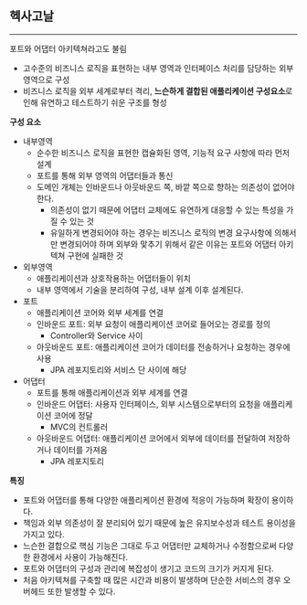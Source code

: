 ## 헥사고날

---

포트와 어댑터 아키텍쳐라고도 불림

- 고수준의 비즈니스 로직을 표현하는 내부 영역과 인터페이스 처리를 담당하는 외부 영역으로 구성
- 비즈니스 로직을 외부 세계로부터 격리, **느슨하게 결합된 애플리케이션 구성요소**로 인해 유연하고 테스트하기 쉬운 구조를 형성

**구성 요소**

- 내부영역
    - 순수한 비즈니스 로직을 표현한 캡슐화된 영역, 기능적 요구 사항에 따라 먼저 설계
    - 포트를 통해 외부 영역의 어댑터들과 통신
    - 도메인 개체는 인바운드나 아웃바운드 쪽, 바깥 쪽으로 향하는 의존성이 없어야 한다.
        - 의존성이 없기 때문에 어댑터 교체에도 유연하게 대응할 수 있는 특성을 가질 수 있는 것
        - 유일하게 변경되어야 하는 경우는 비즈니스 로직의 변경 요구사항에 의해서만 변경되어야 하며 외부와 맟추기 위해서 같은 이유는 포트와 어댑터 아키텍쳐 구현에 실패한 것
- 외부영역
    - 애플리케이션과 상호작용하는 어댑터들이 위치
    - 내부 영역에서 기술을 분리하여 구성, 내부 설계 이후 설계된다.
- 포트
    - 애플리케이션 코어와 외부 세계를 연결
    - 인바운드 포트: 외부 요청이 애플리케이션 코어로 들어오는 경로를 정의
        - Controller와 Service 사이
    - 아웃바운드 포트: 애플리케이션 코어가 데이터를 전송하거나 요청하는 경우에 사용
        - JPA 레포지토리와 서비스 단 사이에 해당
- 어댑터
    - 포트를 통해 애플리케이션과 외부 세계를 연결
    - 인바운드 어댑터: 사용자 인터페이스, 외부 시스템으로부터의 요청을 애플리케이션 코어에 정달
        - MVC의 컨트롤러
    - 아웃바운드 어댑터: 애플리케이션 코어에서 외부에 데이터를 전달하여 저장하거나 데이터를 가져옴
        - JPA 레포지토리

**특징**

- 포트와 어댑터를 통해 다양한 애플리케이션 환경에 적응이 가능하며 확장이 용이하다.
- 책임과 외부 의존성이 잘 분리되어 있기 때문에 높은 유지보수성과 테스트 용이성을 가지고 있다.
- 느슨한 결합으로 핵심 기능은 그대로 두고 어댑터만 교체하거나 수정함으로써 다양한 환경에서 사용이 가능해진다.
- 포트와 어댑터의 구성과 관리에 복잡성이 생기고 코드의 크기가 커지게 된다.
- 처음 아키텍쳐를 구축할 때 많은 시간과 비용이 발생하며 단순한 서비스의 경우 오버헤드 또한 발생할 수 있다.